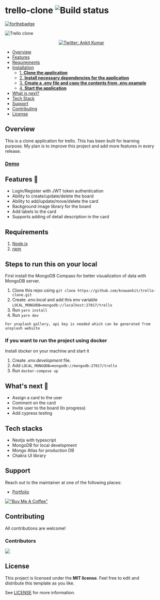# trello-clone ![Build status](https://github.com/knowankit/trello-clone/actions/workflows/main.yml/badge.svg)

[![forthebadge](https://forthebadge.com/images/badges/built-with-love.svg)](https://forthebadge.com)

![Trello clone](https://github.com/knowankit/trello-clone/blob/develop/demo.gif)
<p align="center">
  <a href="https://twitter.com/knowankit">
    <img alt="Twitter: Ankit Kumar" src="https://img.shields.io/twitter/follow/knowankit.svg?style=social" target="_blank" />
  </a>
</p>

- [Overview](#overview)
- [Features](#features)
- [Requirements](#requirements)
- [Installation](#steps-to-run-this-on-your-local)
  - [1. **Clone the application**](#1-clone-the-application)
  - [2. **Install necessary dependencies for the application**](#2-install-necessary-dependencies-for-the-application)
  - [3. **Create a .env file and copy the contents from .env.example**](#3-create-a-env-file-and-copy-the-contents-from-envexample)
  - [4. **Start the application**](#4-start-the-application)
- [What is next?](#Whats-next)
- [Tech Stack](#tech-stacks)
- [Support](#support)
- [Contributing](#contributing)
- [License](#license)

## Overview

This is a clone application for trello. This has been built for learning purpose. My plan is to improve this project and add more features in every release.

### [Demo](https://trello-clone-one.vercel.app/) 

## Features 🤩

- Login/Register with JWT token authentication
- Ability to create/update/delete the board
- Ability to add/update/move/delete the card
- Background image library for the board
- Add labels to the card
- Supports adding of detail description in the card

## Requirements

1. [Node.js](https://nodejs.org/)
2. [npm](https://www.npmjs.com/)

## Steps to run this on your local

First install the MongoDB Compass for better visualization of data with MongoDB server.

1. Clone this repo using `git clone https://github.com/knowankit/trello-clone.git`
2. Create _.env.local_ and add this env variable `LOCAL_MONGODB=mongodb://localhost:27017/trello`
3. Run `yarn install`
4. Run `yarn dev`

`For unsplash gallery, api key is needed which can be generated from unsplash website`

### If you want to run the project using docker

Install docker on your machine and start it

1. Create _.env.development_ file.
2. Add `LOCAL_MONGODB=mongodb://mongodb:27017/trello`
3. Run `docker-compose up`

## What's next 🚀

- Assign a card to the user
- Comment on the card
- Invite user to the board (In progress)
- Add cypress testing

## Tech stacks

- Nextjs with typescript
- MongoDB for local development
- Mongo Atlas for production DB
- Chakra UI library

## Support

Reach out to the maintainer at one of the following places:

- [Portfolio](https://knowankit.com)

[!["Buy Me A Coffee"](https://www.buymeacoffee.com/assets/img/custom_images/orange_img.png)](https://www.buymeacoffee.com/knowankit)

## Contributing

All contributions are welcome!

### Contributors

[![](https://github.com/nidhirathee-dev.png?size=50&borderRadius=50)](https://github.com/nidhirathee-dev)

## License

This project is licensed under the **MIT license**. Feel free to edit and distribute this template as you like.

See [LICENSE](LICENSE) for more information.
